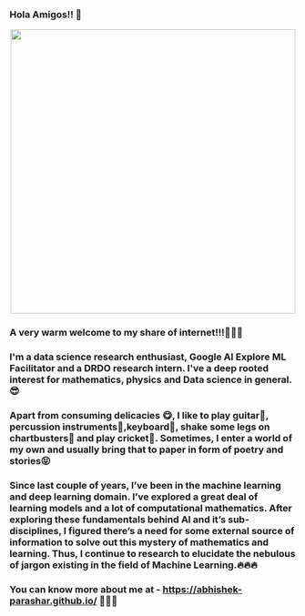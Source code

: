 ### Hola Amigos!! 👋

<!--
**abhishek-parashar/abhishek-parashar** is a ✨ _special_ ✨ repository because its `README.md` (this file) appears on your GitHub profile.

Here are some ideas to get you started:

- 🔭 I’m currently working on ...
- 🌱 I’m currently learning ...
- 👯 I’m looking to collaborate on ...
- 🤔 I’m looking for help with ...
- 💬 Ask me about ...
- 📫 How to reach me: ...
- 😄 Pronouns: ...
- ⚡ Fun fact: ...
-->
<p align="center">
<img src="https://abhishek-parashar.github.io/assets/img/about.jpeg" height="500">
 </p>
 
 ### A very warm welcome to my share of internet!!!:metal::grin::metal:
 ### I'm a data science research enthusiast, Google AI Explore ML Facilitator and a DRDO research intern. I've a deep rooted interest for mathematics, physics and Data science in general.:sunglasses:
 ### Apart from consuming delicacies :yum:, I like to play guitar:guitar:, percussion instruments:drum:,keyboard:musical_keyboard:, shake some legs on chartbusters:dancers: and play cricket:cricket_game:. Sometimes, I enter a world of my own and usually bring that to paper in form of poetry and stories:stuck_out_tongue_closed_eyes: 
 ### Since last couple of years, I’ve been in the machine learning and deep learning domain. I’ve explored a great deal of learning models and a lot of computational mathematics. After exploring these fundamentals behind AI and it’s sub-disciplines, I figured there’s a need for some external source of information to solve out this mystery of mathematics and learning. Thus, I continue to research to elucidate the nebulous of jargon existing in the field of Machine Learning.:fire::fire::fire:
 ### You can know more about me at - https://abhishek-parashar.github.io/ :metal::grin::metal:
 
